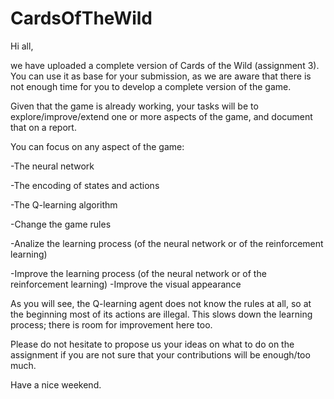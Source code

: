 # CardsOfTheWild

Hi all,

we have uploaded a complete version of Cards of the Wild (assignment 3). You can use it as base for your submission, as we are aware that there is not enough time for you to develop a complete version of the game.

Given that the game is already working, your tasks will be to explore/improve/extend one or more aspects of the game, and document that on a report.

You can focus on any aspect of the game:

-The neural network

-The encoding of states and actions

-The Q-learning algorithm

-Change the game rules

-Analize the learning process (of the neural network or of the reinforcement learning)

-Improve the learning process (of the neural network or of the reinforcement learning)
-Improve the visual appearance

As you will see, the Q-learning agent does not know the rules at all, so at the beginning most of its actions are illegal. This slows down the learning process; there is room for improvement here too.

Please do not hesitate to propose us your ideas on what to do on the assignment if you are not sure that your contributions will be enough/too much.

Have a nice weekend.
